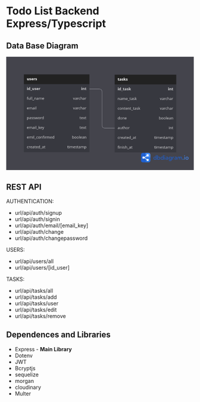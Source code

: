 # Todo List Backend Express/Typescript

## Data Base Diagram

<img src="./src/assets/db.diagram.png" ></img>

## REST API

AUTHENTICATION:

- url/api/auth/signup
- url/api/auth/signin
- url/api/auth/email/[email_key]
- url/api/auth/change
- url/api/auth/changepassword

USERS:

- url/api/users/all
- url/api/users/[id_user]

TASKS:

- url/api/tasks/all
- url/api/tasks/add
- url/api/tasks/user
- url/api/tasks/edit
- url/api/tasks/remove

## Dependences and Libraries

- Express - **Main Library**
- Dotenv
- JWT
- Bcryptjs
- sequelize
- morgan
- cloudinary
- Multer
